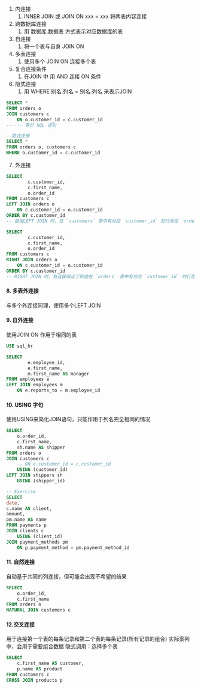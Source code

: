 1. 内连接
	1. INNER JOIN 或 JOIN ON xxx = xxx 将两表内容连接
2. 跨数据库连接
	1. 用 数据库.数据表 方式表示对应数据库的表
3. 自连接
	1. 将一个表与自身 JOIN ON
4. 多表连接
	1. 使用多个 JOIN ON 连接多个表
5. 复合连接条件
	1. 在JOIN 中 用 AND 连接 ON 条件
6. 隐式连接
	1. 用 WHERE 别名.列名 = 别名.列名 来表示JOIN
```SQL
SELECT * 
FROM orders o
JOIN customers c
	ON o.customer_id = c.customer_id
------ 等价 SQL 语句

--隐式连接
SELECT * 
FROM orders o, customers c
WHERE o.customer_id = c.customer_id
```


7. 外连接
``` SQL
SELECT 
		c.customer_id,
		c.first_name,
		o.order_id
FROM customers c
LEFT JOIN orders o
	ON c.customer_id = o.customer_id
ORDER BY c.customer_id
-- 使用LEFT JOIN 时，在 `customers` 表中有对应 `customer_id` 的行而在 `orders` 表中没有对应的行时，仍然会返回该行

SELECT 
		c.customer_id,
		c.first_name,
		o.order_id
FROM customers c
RIGHT JOIN orders o
	ON c.customer_id = o.customer_id
ORDER BY c.customer_id
-- RIGHT JOIN 时，右连接保证了即使在 `orders` 表中有对应 `customer_id` 的行而在 `customers` 表中没有对应的行时，仍然会返回该行

```


#### 8. 多表外连接
与多个外连接同理，使用多个LEFT JOIN

#### 9. 自外连接
使用JOIN ON 作用于相同的表
```sql
USE sql_hr

SELECT 
		e.employee_id,
		e.first_name,
		m.first_name AS manager
FROM employees e
LEFT JOIN employees m
	ON e.reports_to = m.employee_id
```

#### 10. USING 字句
使用USING来简化JOIN语句，只能作用于列名完全相同的情况
```sql
SELECT
	o.order_id,
	c.first_name,
	sh.name AS shipper
FROM orders o
JOIN customers c
	-- ON o.customer_id = c.customer_id
	USING (customer_id)
LEFT JOIN shippers sh
	USING (shipper_id)

-- Exercise
SELECT 
date,
c.name AS client,
amount,
pm.name AS name
FROM payments p
JOIN clients c
	USING (client_id)
JOIN payment_methods pm
	ON p.payment_method = pm.payment_method_id
```

#### 11. 自然连接
自动基于共同的列连接，但可能会出现不希望的结果
```sql
SELECT 
	o.order_id,
	c.first_name
FROM orders o
NATURAL JOIN customers c
```

#### 12.交叉连接
用于连接第一个表的每条记录和第二个表的每条记录(所有记录的组合)
实际案列中，会用于需要组合数据
隐式调用：选择多个表
```sql
SELECT 
	c.first_name AS customer,
	p.name AS product
FROM customers c
CROSS JOIN products p
```